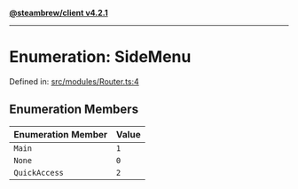 [**@steambrew/client v4.2.1**](../README.md)

***

# Enumeration: SideMenu

Defined in: [src/modules/Router.ts:4](https://github.com/shdwmtr/plugutil/blob/b52230e3bd417b9353d983856323dee8a90c4f70/client/src/modules/Router.ts#L4)

## Enumeration Members

| Enumeration Member | Value |
| ------ | ------ |
| <a id="main"></a> `Main` | `1` |
| <a id="none"></a> `None` | `0` |
| <a id="quickaccess"></a> `QuickAccess` | `2` |
